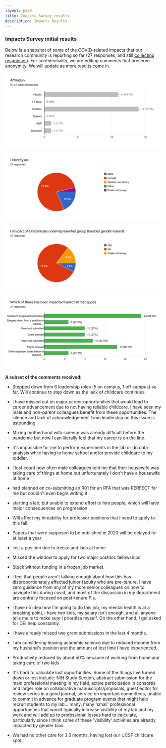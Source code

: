 ```yaml
---
layout: page
title: Impacts Survey results
description: Impacts Results
---
```

### Impacts Survey initial results

Below is a snapshot of some of the COVID-related impacts that our research community is reporting so far (27 responses, and still [collecting responses](https://docs.google.com/forms/d/117qs2bLJxoSk4uSOWm2ogz9UEp7l4PAnd77zZcN1UY8/edit)). For confidentiality, we are editing comments that preserve anonymity. We will update as more results come in.

![Image1](/assets/images/impacts/image001.png)

![Image2](/assets/images/impacts/image002.png)

![Image3](/assets/images/impacts/image003.png)

![Image4](/assets/images/impacts/image004.png)

**A subset of the comments received:**

* Stepped down from 6 leadership roles (5 on campus, 1 off campus) so far. Will continue to step down as the lack of childcare continues.

* I have missed out on major career opportunities that would lead to career advancement due to not having reliable childcare. I have seen my male and non-parent colleagues benefit from these opportunities. The silence and lack of acknowledgement from leadership on this issue is astounding.

* Mixing motherhood with science was already difficult before the pandemic but now I can literally feel that my career is on the line. 

* It's impossible for me to perform experiments in the lab or do data analysis while having to home school and/or provide childcare to my toddler.

* I lost count how often male colleagues told me that their housewife was taking care of things at home but unfortunately I don't have a housewife at home 

* had planned on co-submitting an R01 for an RFA that was PERFECT for me but couldn't even begin writing it
 
* starting a lab, but unable to extend effort to hire people, which will have major consequences on progression.  

* Will affect my hireability for professor positions that I need to apply to this fall. 

* Papers that were supposed to be published in 2020 will be delayed for at least a year

* lost a position due to freeze and kids at home

* Missed the window to apply for two major postdoc fellowships 

* Stuck without funding in a frozen job market.

* I feel that people aren't talking enough about how this has disproportionately affected junior faculty who are pre-tenure. i have zero guidance from any of my more senior colleagues on how to navigate this during covid, and most of the discussion in my department are centrally focused on post-tenure PIs. 

* I have no idea how I'm going to do this job, my mental health is at a breaking point, i have two kids, my salary isn't enough, and all anyone tells me is to make sure i prioritize myself. On the other hand, I get asked for DEI help constantly. 

* I have already missed two grant submissions in the last 4 months.

* I am considering leaving academic science due to reduced income from my husband's position and the amount of lost time I have experienced.

* Productivity reduced by about 50% because of working from home and taking care of two kids

* It's hard to calculate lost opportunities. Some of the things I've turned down or lost include: NIH Study Section, abstract submission for the main professional meeting in my field, active participation in consortia and larger role on collaborative manuscripts/proposals, guest editor for review series in a good journal, service on important committees, unable to commit in advance for graduate program events that might help recruit students to my lab... many, many 'small' professional opportunities that would typically increase visibility of my lab and my work and will add up to professional losses hard to calculate, particularly since I think some of these 'visibility' activities are already impacted by gender bias.

* We had no other care for 3.5 months, having lost our UCSF childcare spot.
